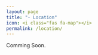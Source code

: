 ```yaml
---
layout: page
title: "- Location"
icon: <i class="fas fa-map"></i>
permalink: /location/
---
```

<!-- # {{ site.location }}
## - {{ site.address }}
<iframe src="https://www.google.com/maps/embed?pb=!1m18!1m12!1m3!1d1606.3585117474738!2d127.3440439635228!3d36.36763261757487!2m3!1f0!2f0!3f0!3m2!1i1024!2i768!4f13.1!3m3!1m2!1s0x35654ba17aa0db65%3A0x8b0fc59c361a5666!2zRGFlamVvbiwgR3VuZy1kb25nLCDstqnrgqjrjIDtlZnqtZAg6rO16rO864yA7ZWZMe2YuOq0gA!5e0!3m2!1sen!2skr!4v1536292652133" width="100%" height="500" frameborder="0" style="border:0" allowfullscreen></iframe>
  ㅤㅤㅤ
       &nbsp;
       &nbsp;
<h3 style="text-align:center">취봉홀 전경 ▼ </h3>
<img src="{{ site.baseurl }}/assets/imgs/CNU-spot.jpg" style="width:100%">
-->

<div class="alert alert-info" role="alert">
  Comming Soon.
</div>
